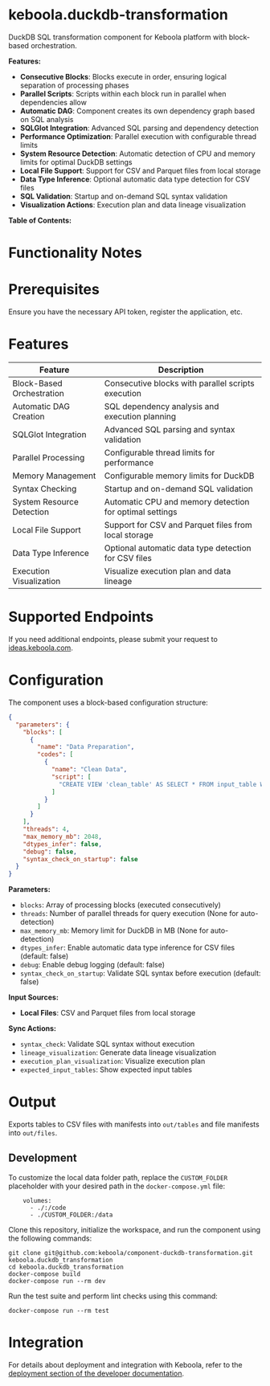 keboola.duckdb-transformation
=============

DuckDB SQL transformation component for Keboola platform with block-based orchestration.

**Features:**
- **Consecutive Blocks**: Blocks execute in order, ensuring logical separation of processing phases
- **Parallel Scripts**: Scripts within each block run in parallel when dependencies allow
- **Automatic DAG**: Component creates its own dependency graph based on SQL analysis
- **SQLGlot Integration**: Advanced SQL parsing and dependency detection
- **Performance Optimization**: Parallel execution with configurable thread limits
- **System Resource Detection**: Automatic detection of CPU and memory limits for optimal DuckDB settings
- **Local File Support**: Support for CSV and Parquet files from local storage
- **Data Type Inference**: Optional automatic data type detection for CSV files
- **SQL Validation**: Startup and on-demand SQL syntax validation
- **Visualization Actions**: Execution plan and data lineage visualization

**Table of Contents:**


Functionality Notes
===================

Prerequisites
=============

Ensure you have the necessary API token, register the application, etc.

Features
========

| **Feature**             | **Description**                               |
|-------------------------|-----------------------------------------------|
| Block-Based Orchestration | Consecutive blocks with parallel scripts execution |
| Automatic DAG Creation | SQL dependency analysis and execution planning |
| SQLGlot Integration    | Advanced SQL parsing and syntax validation    |
| Parallel Processing     | Configurable thread limits for performance    |
| Memory Management       | Configurable memory limits for DuckDB         |
| Syntax Checking         | Startup and on-demand SQL validation          |
| System Resource Detection | Automatic CPU and memory detection for optimal settings |
| Local File Support      | Support for CSV and Parquet files from local storage |
| Data Type Inference     | Optional automatic data type detection for CSV files |
| Execution Visualization | Visualize execution plan and data lineage |

Supported Endpoints
===================

If you need additional endpoints, please submit your request to
[ideas.keboola.com](https://ideas.keboola.com/).

Configuration
=============

The component uses a block-based configuration structure:

```json
{
  "parameters": {
    "blocks": [
      {
        "name": "Data Preparation",
        "codes": [
          {
            "name": "Clean Data",
            "script": [
              "CREATE VIEW 'clean_table' AS SELECT * FROM input_table WHERE valid = true;"
            ]
          }
        ]
      }
    ],
    "threads": 4,
    "max_memory_mb": 2048,
    "dtypes_infer": false,
    "debug": false,
    "syntax_check_on_startup": false
  }
}
```

**Parameters:**
- `blocks`: Array of processing blocks (executed consecutively)
- `threads`: Number of parallel threads for query execution (None for auto-detection)
- `max_memory_mb`: Memory limit for DuckDB in MB (None for auto-detection)
- `dtypes_infer`: Enable automatic data type inference for CSV files (default: false)
- `debug`: Enable debug logging (default: false)
- `syntax_check_on_startup`: Validate SQL syntax before execution (default: false)

**Input Sources:**
- **Local Files**: CSV and Parquet files from local storage

**Sync Actions:**
- `syntax_check`: Validate SQL syntax without execution
- `lineage_visualization`: Generate data lineage visualization
- `execution_plan_visualization`: Visualize execution plan
- `expected_input_tables`: Show expected input tables

Output
======

Exports tables to CSV files with manifests into `out/tables` and file manifests into `out/files`.

Development
-----------

To customize the local data folder path, replace the `CUSTOM_FOLDER` placeholder with your desired path in the `docker-compose.yml` file:

~~~~~~~~~~~~~~~~~~~~~~~~~~~~~~~~~~~~~~~~~~~~~~~~~~~~~~~~~~~~~~~~~~~~~~~~~~~~~~~~
    volumes:
      - ./:/code
      - ./CUSTOM_FOLDER:/data
~~~~~~~~~~~~~~~~~~~~~~~~~~~~~~~~~~~~~~~~~~~~~~~~~~~~~~~~~~~~~~~~~~~~~~~~~~~~~~~~

Clone this repository, initialize the workspace, and run the component using the following
commands:

~~~~~~~~~~~~~~~~~~~~~~~~~~~~~~~~~~~~~~~~~~~~~~~~~~~~~~~~~~~~~~~~~~~~~~~~~~~~~~~~
git clone git@github.com:keboola/component-duckdb-transformation.git keboola.duckdb_transformation
cd keboola.duckdb_transformation
docker-compose build
docker-compose run --rm dev
~~~~~~~~~~~~~~~~~~~~~~~~~~~~~~~~~~~~~~~~~~~~~~~~~~~~~~~~~~~~~~~~~~~~~~~~~~~~~~~~

Run the test suite and perform lint checks using this command:

~~~~~~~~~~~~~~~~~~~~~~~~~~~~~~~~~~~~~~~~~~~~~~~~~~~~~~~~~~~~~~~~~~~~~~~~~~~~~~~~
docker-compose run --rm test
~~~~~~~~~~~~~~~~~~~~~~~~~~~~~~~~~~~~~~~~~~~~~~~~~~~~~~~~~~~~~~~~~~~~~~~~~~~~~~~~

Integration
===========

For details about deployment and integration with Keboola, refer to the
[deployment section of the developer
documentation](https://developers.keboola.com/extend/component/deployment/).
